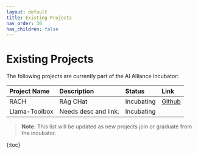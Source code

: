 ```yaml
---  
layout: default  
title: Existing Projects  
nav_order: 30  
has_children: false
---  
```


# Existing Projects

The following projects are currently part of the AI Alliance Incubator:

| Project Name  | Description          | Status | Link |  
|:--------------|:---------------------| :----- | :---- | 
| RACH          | RAg CHat             | Incubating | [Github](https://github.com/The-AI-Alliance/RACH) |  
| Llama-Toolbox | Needs desc and link. | Incubating |  

> **Note:** This list will be updated as new projects join or graduate from the incubator.

{:toc}  